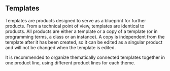 ## Templates

Templates are products designed to serve as a blueprint for further products. From a technical point of view, templates are identical to products. All products are either a template or a copy of a template \(or in programming terms, a class or an instance\). A copy is independent from the template after it has been created, so it can be edited as a singular product and will not be changed when the template is edited.

It is recommended to organize thematically connected templates together in one product line, using different product lines for each theme.

